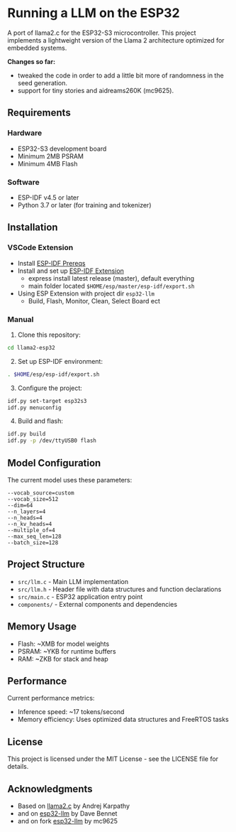# Running a LLM on the ESP32

A port of llama2.c for the ESP32-S3 microcontroller. This project implements a lightweight version of the Llama 2 architecture optimized for embedded systems.

**Changes so far:**
* tweaked the code in order to add a little bit more of randomness in the seed generation.
* support for tiny stories and aidreams260K (mc9625).


## Requirements

### Hardware
- ESP32-S3 development board
- Minimum 2MB PSRAM
- Minimum 4MB Flash

### Software
- ESP-IDF v4.5 or later
- Python 3.7 or later (for training and tokenizer)

## Installation

### VSCode Extension
* Install [ESP-IDF Prereqs](https://docs.espressif.com/projects/esp-idf/en/latest/esp32/get-started/linux-macos-setup.html#step-1-install-prerequisites)
* Install and set up [ESP-IDF Extension](https://github.com/espressif/vscode-esp-idf-extension/blob/master/docs/tutorial/install.md)
  * express install latest release (master), default everything
  * main folder located `$HOME/esp/master/esp-idf/export.sh`
* Using ESP Extension with project dir `esp32-llm`
  * Build, Flash, Monitor, Clean, Select Board ect


### Manual
1. Clone this repository:
```bash
cd llama2-esp32
```

2. Set up ESP-IDF environment:
```bash
. $HOME/esp/esp-idf/export.sh
```

3. Configure the project:
```bash
idf.py set-target esp32s3
idf.py menuconfig
```

4. Build and flash:
```bash
idf.py build
idf.py -p /dev/ttyUSB0 flash
```



## Model Configuration

The current model uses these parameters:
```
--vocab_source=custom
--vocab_size=512
--dim=64
--n_layers=4
--n_heads=4
--n_kv_heads=4
--multiple_of=4
--max_seq_len=128
--batch_size=128
```

## Project Structure

- `src/llm.c` - Main LLM implementation
- `src/llm.h` - Header file with data structures and function declarations
- `src/main.c` - ESP32 application entry point
- `components/` - External components and dependencies

## Memory Usage

- Flash: ~XMB for model weights
- PSRAM: ~YKB for runtime buffers
- RAM: ~ZKB for stack and heap

## Performance

Current performance metrics:
- Inference speed: ~17 tokens/second
- Memory efficiency: Uses optimized data structures and FreeRTOS tasks

## License

This project is licensed under the MIT License - see the LICENSE file for details.

## Acknowledgments

- Based on [llama2.c](https://github.com/karpathy/llama2.c) by Andrej Karpathy
- and on [esp32-llm](https://github.com/DaveBben/esp32-llm) by Dave Bennet
- and on fork [esp32-llm](https://github.com/mc9625/esp32-llm/) by mc9625
